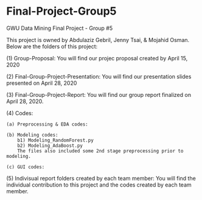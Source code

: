 # Final-Project-Group5
GWU Data Mining Final Project - Group #5

This project is owned by Abdulaziz Gebril, Jenny Tsai, & Mojahid Osman. Below are the folders of this project:  


(1) Group-Proposal: You will find our projec proposal created by April 15, 2020  

(2) Final-Group-Project-Presentation: You will find our presentation slides presented on April 28, 2020  

(3) Final-Group-Project-Report: You will find our group report finalized on April 28, 2020.  

(4) Codes:  

    (a) Preprocessing & EDA codes:
    
    (b) Modeling codes: 
        b1) Modeling_RandomForest.py
        b2) Modeling_AdaBoost.py
        The files also included some 2nd stage preprocessing prior to modeling.
    
    (c) GUI codes:  
    
    
(5) Indivisual report folders created by each team member: You will find the individual contribution to this project and the codes created by each team member.



